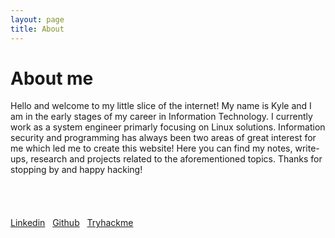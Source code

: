 ```yaml
---
layout: page
title: About
---
```


# About me

Hello and welcome to my little slice of the internet! My name is Kyle and I am in the early stages of my career in Information Technology. I currently work as a system engineer primarly focusing on Linux solutions. Information security and programming has always been two areas of great interest for me which led me to create this website! Here you can find my notes, write-ups, research and projects related to the aforementioned topics. Thanks for stopping by and happy hacking!
<br/>
<br/>
<br/>
<br/>
<br/>
[Linkedin](https://www.linkedin.com/in/kylesowatsky/)&nbsp;&nbsp; [Github](https://github.com/soWatt)&nbsp;&nbsp; [Tryhackme](https://tryhackme.com/p/SoWatt3/)


